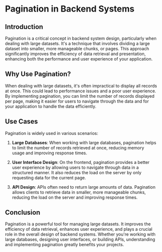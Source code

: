 # Pagination in Backend Systems

## Introduction

Pagination is a critical concept in backend system design, particularly when dealing with large datasets. It's a technique that involves dividing a large dataset into smaller, more manageable chunks, or pages. This approach significantly improves the efficiency of data retrieval and presentation, enhancing both the performance and user experience of your application.

## Why Use Pagination?

When dealing with large datasets, it's often impractical to display all records at once. This could lead to performance issues and a poor user experience. By implementing pagination, you can limit the number of records displayed per page, making it easier for users to navigate through the data and for your application to handle the data efficiently.

## Use Cases

Pagination is widely used in various scenarios:

1. **Large Databases**: When working with large databases, pagination helps to limit the number of records retrieved at once, reducing memory usage and improving response times.

2. **User Interface Design**: On the frontend, pagination provides a better user experience by allowing users to navigate through data in a structured manner. It also reduces the load on the server by only requesting data for the current page.

3. **API Design**: APIs often need to return large amounts of data. Pagination allows clients to retrieve data in smaller, more manageable chunks, reducing the load on the server and improving response times.


## Conclusion

Pagination is a powerful tool for managing large datasets. It improves the efficiency of data retrieval, enhances user experience, and plays a crucial role in the overall design of backend systems. Whether you're working with large databases, designing user interfaces, or building APIs, understanding and implementing pagination greatly benefits your projects.